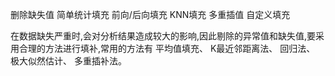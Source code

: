 删除缺失值
简单统计填充
前向/后向填充
KNN填充
多重插值
自定义填充

在数据缺失严重时,会对分析结果造成较大的影响,因此剔除的异常值和缺失值,要采用合理的方法进行填补,常用的方法有
平均值填充、
K最近邻距离法、
回归法、
极大似然估计、
多重插补法。